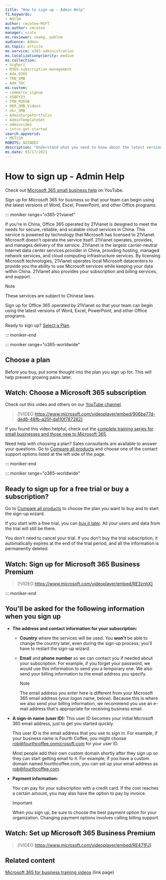 ```yaml
---
title: "How to sign up - Admin Help"
f1.keywords:
- NOCSH
author: cmcatee-MSFT
ms.author: cmcatee
manager: scotv
ms.reviewer: seemg, pablom
audience: Admin
ms.topic: article
ms.service: o365-administration
ms.localizationpriority: medium
ms.collection: 
- highpri
- M365-subscription-management 
- Adm_O365
- TRN_SMB
- Adm_TOC
ms.custom:
- commerce_signup
- VSBFY23
- TRN_M365B
- OKR_SMB_Videos
- okr_SMB
- AdminSurgePortfolio
- AdminTemplateSet
- adminvideo
- intro-get-started
search.appverid:
- MET150
ROBOTS: NOINDEX
description: "Understand what you need to know about the latest versions of the Office programs before you go through the sign-up process for Office 365."
ms.date: 03/17/2021
---
```


# How to sign up - Admin Help

Check out [Microsoft 365 small business help](https://go.microsoft.com/fwlink/?linkid=2197659) on YouTube.

Sign up for Microsoft 365 for business so that your team can begin using the latest versions of Word, Excel, PowerPoint, and other Office programs.

::: moniker range="o365-21vianet"

If you're in China, Office 365 operated by 21Vianet is designed to meet the needs for secure, reliable, and scalable cloud services in China. This service is powered by technology that Microsoft has licensed to 21Vianet. Microsoft doesn't operate the service itself. 21Vianet operates, provides, and manages delivery of the service. 21Vianet is the largest carrier-neutral Internet data center services provider in China, providing hosting, managed network services, and cloud computing infrastructure services. By licensing Microsoft technologies, 21Vianet operates local Microsoft datacenters to provide you the ability to use Microsoft services while keeping your data within China. 21Vianet also provides your subscription and billing services, and support.
  
> [!NOTE]
> These services are subject to Chinese laws.
  
Sign up for Office 365 operated by 21Vianet so that your team can begin using the latest versions of Word, Excel, PowerPoint, and other Office programs.
  
Ready to sign up? [Select a Plan](https://products.office.com/zh-cn/business/compare-office-365-for-business-plans).
  
::: moniker-end

::: moniker range="o365-worldwide"

## Choose a plan

Before you buy, put some thought into the plan you sign up for. This will help prevent growing pains later.

## Watch: Choose a Microsoft 365 subscription

Check out this video and others on our [YouTube channel](https://go.microsoft.com/fwlink/?linkid=2198032).

> [!VIDEO https://www.microsoft.com/videoplayer/embed/906be77d-ded6-48fb-a25f-da110f787282]

If you found this video helpful, check out the [complete training series for small businesses and those new to Microsoft 365](../../business-video/index.yml).

Need help with choosing a plan? Sales consultants are available to answer your questions. Go to [Compare all products](https://products.office.com/compare-all-microsoft-office-products?tab=2) and choose one of the contact support options listed at the left side of the page.
  
::: moniker-end

::: moniker range="o365-worldwide"

## Ready to sign up for a free trial or buy a subscription?

Go to [Compare all products](https://products.office.com/compare-all-microsoft-office-products?tab=2) to choose the plan you want to buy and to start the sign-up wizard. 
  
If you start with a free trial, you can [buy it later](../../commerce/try-or-buy-microsoft-365.md). All your users and data from the trial will still be there.
  
You don't need to cancel your trial. If you don't buy the trial subscription, it automatically expires at the end of the trial period, and all the information is permanently deleted.

## Watch: Sign up for Microsoft 365 Business Premium

> [!VIDEO https://www.microsoft.com/videoplayer/embed/RE3znhX]

::: moniker-end

## You'll be asked for the following information when you sign up

- **The address and contact information for your subscription:**

  - **Country** where the services will be used. You **won't** be able to change the country later, even during the sign-up process; you'll have to restart the sign-up wizard.

  - **Email** and **phone number** so we can contact you if needed about your subscription. For example, if you forget your password, we would use this information to send you a temporary one. We also send your billing information to the email address you specify.

    > [!NOTE]
    > The email address you enter here is different from your Microsoft 365 email address (your logon name, below). Because this is where we also send your billing information, we recommend you use an e-mail address that's appropriate for receiving business email.
  
- **A sign-in name (user ID):** This user ID becomes your initial Microsoft 365 email address, just to get you started quickly.

    This user ID is the email address that you use to sign in. For example, if your business name is Fourth Coffee, you might choose rob@fourthcoffee.onmicrosoft.com for your user ID.

    Most people add their own custom domain shortly after they sign up so they can start getting email to it. For example, if you have a custom domain named fourthcoffee.com, you can set up your email address as rob@fourthcoffee.com.

- **Payment information:**

    You can pay for your subscription with a credit card. If the cost reaches a certain amount, you may also have the option to pay by invoice.

    > [!IMPORTANT]
    >  When you sign up, be sure to choose the best payment option for your organization. Changing payment options involves calling billing support.

## Watch: Set up Microsoft 365 Business Premium

> [!VIDEO https://www.microsoft.com/videoplayer/embed/RE471FJ]

## Related content

[Microsoft 365 for business training videos](../../business-video/index.yml) (link page)
